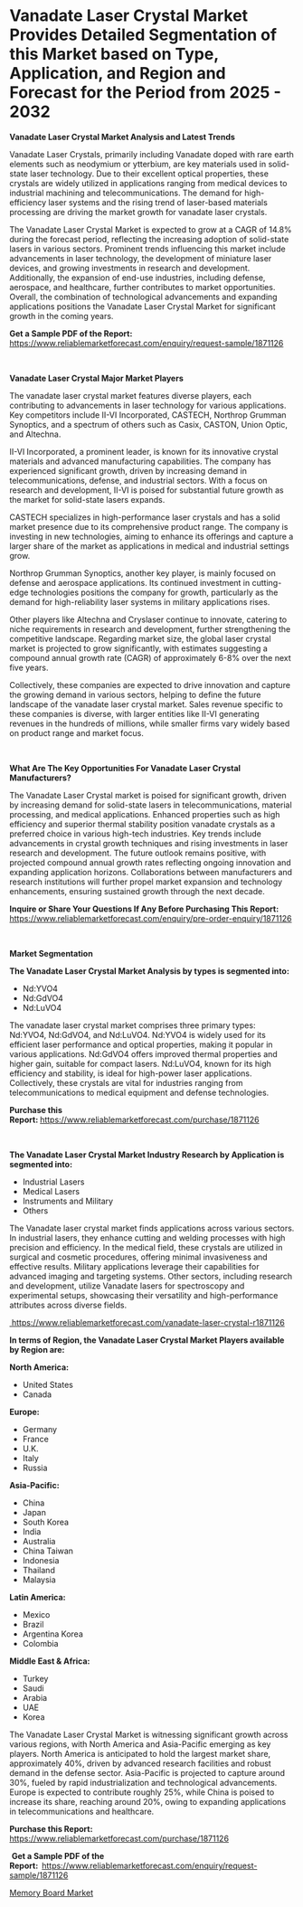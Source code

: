 <p><h1>Vanadate Laser Crystal Market Provides Detailed Segmentation of this Market based on Type, Application, and Region and Forecast for the Period from 2025 - 2032</h1></p><p><strong>Vanadate Laser Crystal Market Analysis and Latest Trends</strong></p>
<p><p>Vanadate Laser Crystals, primarily including Vanadate doped with rare earth elements such as neodymium or ytterbium, are key materials used in solid-state laser technology. Due to their excellent optical properties, these crystals are widely utilized in applications ranging from medical devices to industrial machining and telecommunications. The demand for high-efficiency laser systems and the rising trend of laser-based materials processing are driving the market growth for vanadate laser crystals.</p><p>The Vanadate Laser Crystal Market is expected to grow at a CAGR of 14.8% during the forecast period, reflecting the increasing adoption of solid-state lasers in various sectors. Prominent trends influencing this market include advancements in laser technology, the development of miniature laser devices, and growing investments in research and development. Additionally, the expansion of end-use industries, including defense, aerospace, and healthcare, further contributes to market opportunities. Overall, the combination of technological advancements and expanding applications positions the Vanadate Laser Crystal Market for significant growth in the coming years.</p></p>
<p><strong>Get a Sample PDF of the Report:&nbsp;</strong> <a href="https://www.reliablemarketforecast.com/enquiry/request-sample/1871126?utm_campaign=2314&utm_medium=2&utm_source=Github&utm_content=ia&utm_term=06042025&utm_id=vanadate-laser-crystal">https://www.reliablemarketforecast.com/enquiry/request-sample/1871126</a></p>
<p>&nbsp;</p>
<p><strong>Vanadate Laser Crystal Major Market Players</strong></p>
<p><p>The vanadate laser crystal market features diverse players, each contributing to advancements in laser technology for various applications. Key competitors include II-VI Incorporated, CASTECH, Northrop Grumman Synoptics, and a spectrum of others such as Casix, CASTON, Union Optic, and Altechna.</p><p>II-VI Incorporated, a prominent leader, is known for its innovative crystal materials and advanced manufacturing capabilities. The company has experienced significant growth, driven by increasing demand in telecommunications, defense, and industrial sectors. With a focus on research and development, II-VI is poised for substantial future growth as the market for solid-state lasers expands.</p><p>CASTECH specializes in high-performance laser crystals and has a solid market presence due to its comprehensive product range. The company is investing in new technologies, aiming to enhance its offerings and capture a larger share of the market as applications in medical and industrial settings grow.</p><p>Northrop Grumman Synoptics, another key player, is mainly focused on defense and aerospace applications. Its continued investment in cutting-edge technologies positions the company for growth, particularly as the demand for high-reliability laser systems in military applications rises.</p><p>Other players like Altechna and Cryslaser continue to innovate, catering to niche requirements in research and development, further strengthening the competitive landscape. Regarding market size, the global laser crystal market is projected to grow significantly, with estimates suggesting a compound annual growth rate (CAGR) of approximately 6-8% over the next five years.</p><p>Collectively, these companies are expected to drive innovation and capture the growing demand in various sectors, helping to define the future landscape of the vanadate laser crystal market. Sales revenue specific to these companies is diverse, with larger entities like II-VI generating revenues in the hundreds of millions, while smaller firms vary widely based on product range and market focus.</p></p>
<p>&nbsp;</p>
<p><strong>What Are The Key Opportunities For Vanadate Laser Crystal Manufacturers?</strong></p>
<p><p>The Vanadate Laser Crystal market is poised for significant growth, driven by increasing demand for solid-state lasers in telecommunications, material processing, and medical applications. Enhanced properties such as high efficiency and superior thermal stability position vanadate crystals as a preferred choice in various high-tech industries. Key trends include advancements in crystal growth techniques and rising investments in laser research and development. The future outlook remains positive, with projected compound annual growth rates reflecting ongoing innovation and expanding application horizons. Collaborations between manufacturers and research institutions will further propel market expansion and technology enhancements, ensuring sustained growth through the next decade.</p></p>
<p><strong>Inquire or Share Your Questions If Any Before Purchasing This Report:</strong> <a href="https://www.reliablemarketforecast.com/enquiry/pre-order-enquiry/1871126?utm_campaign=2314&utm_medium=2&utm_source=Github&utm_content=ia&utm_term=06042025&utm_id=vanadate-laser-crystal">https://www.reliablemarketforecast.com/enquiry/pre-order-enquiry/1871126</a></p>
<p>&nbsp;</p>
<p><strong>Market Segmentation</strong></p>
<p><strong>The Vanadate Laser Crystal Market Analysis by types is segmented into:</strong></p>
<p><ul><li>Nd:YVO4</li><li>Nd:GdVO4</li><li>Nd:LuVO4</li></ul></p>
<p><p>The vanadate laser crystal market comprises three primary types: Nd:YVO4, Nd:GdVO4, and Nd:LuVO4. Nd:YVO4 is widely used for its efficient laser performance and optical properties, making it popular in various applications. Nd:GdVO4 offers improved thermal properties and higher gain, suitable for compact lasers. Nd:LuVO4, known for its high efficiency and stability, is ideal for high-power laser applications. Collectively, these crystals are vital for industries ranging from telecommunications to medical equipment and defense technologies.</p></p>
<p><strong>Purchase this Report:&nbsp;</strong><a href="https://www.reliablemarketforecast.com/purchase/1871126?utm_campaign=2314&utm_medium=2&utm_source=Github&utm_content=ia&utm_term=06042025&utm_id=vanadate-laser-crystal">https://www.reliablemarketforecast.com/purchase/1871126</a></p>
<p>&nbsp;</p>
<p><strong>The Vanadate Laser Crystal Market Industry Research by Application is segmented into:</strong></p>
<p><ul><li>Industrial Lasers</li><li>Medical Lasers</li><li>Instruments and Military</li><li>Others</li></ul></p>
<p><p>The Vanadate laser crystal market finds applications across various sectors. In industrial lasers, they enhance cutting and welding processes with high precision and efficiency. In the medical field, these crystals are utilized in surgical and cosmetic procedures, offering minimal invasiveness and effective results. Military applications leverage their capabilities for advanced imaging and targeting systems. Other sectors, including research and development, utilize Vanadate lasers for spectroscopy and experimental setups, showcasing their versatility and high-performance attributes across diverse fields.</p></p>
<p><a href="https://www.reliablemarketforecast.com/vanadate-laser-crystal-r1871126?utm_campaign=2314&utm_medium=2&utm_source=Github&utm_content=ia&utm_term=06042025&utm_id=vanadate-laser-crystal">&nbsp;https://www.reliablemarketforecast.com/vanadate-laser-crystal-r1871126</a></p>
<p><strong>In terms of Region, the Vanadate Laser Crystal Market Players available by Region are:</strong></p>
<p>
    <p> <strong> North America: </strong>
        <ul>
            <li>United States</li>
            <li>Canada</li>
        </ul>
        </p> 
    <p> <strong> Europe: </strong>
        <ul>
            <li>Germany</li>
            <li>France</li>
            <li>U.K.</li>
            <li>Italy</li>
            <li>Russia</li>
        </ul>
        </p> 
    <p> <strong> Asia-Pacific: </strong>
        <ul>
            <li>China</li>
            <li>Japan</li>
            <li>South Korea</li>
            <li>India</li>
            <li>Australia</li>
            <li>China Taiwan</li>
            <li>Indonesia</li>
            <li>Thailand</li>
            <li>Malaysia</li>
        </ul>
        </p> 
    <p> <strong> Latin America: </strong>
        <ul>
            <li>Mexico</li>
            <li>Brazil</li>
            <li>Argentina Korea</li>
            <li>Colombia</li>
        </ul>
        </p> 
    <p> <strong> Middle East & Africa: </strong>
        <ul>
            <li>Turkey</li>
            <li>Saudi</li>
            <li>Arabia</li>
            <li>UAE</li>
            <li>Korea</li>
        </ul>
    </p>
    </p>
<p><p>The Vanadate Laser Crystal Market is witnessing significant growth across various regions, with North America and Asia-Pacific emerging as key players. North America is anticipated to hold the largest market share, approximately 40%, driven by advanced research facilities and robust demand in the defense sector. Asia-Pacific is projected to capture around 30%, fueled by rapid industrialization and technological advancements. Europe is expected to contribute roughly 25%, while China is poised to increase its share, reaching around 20%, owing to expanding applications in telecommunications and healthcare.</p></p>
<p><strong>Purchase this Report: </strong><a href="https://www.reliablemarketforecast.com/purchase/1871126?utm_campaign=2314&utm_medium=2&utm_source=Github&utm_content=ia&utm_term=06042025&utm_id=vanadate-laser-crystal">https://www.reliablemarketforecast.com/purchase/1871126</a></p>
<p>&nbsp;<strong>Get a Sample PDF of the Report:&nbsp;&nbsp;</strong><a href="https://www.reliablemarketforecast.com/enquiry/request-sample/1871126?utm_campaign=2314&utm_medium=2&utm_source=Github&utm_content=ia&utm_term=06042025&utm_id=vanadate-laser-crystal">https://www.reliablemarketforecast.com/enquiry/request-sample/1871126</a></p>
<p><strong></strong></p>
<p><p><a href="https://github.com/lehumiston1971679/Market-Research-Report-List-1/blob/main/memory-board-market.md?utm_campaign=2314&utm_medium=2&utm_source=Github&utm_content=ia&utm_term=06042025&utm_id=vanadate-laser-crystal">Memory Board Market</a></p></p>